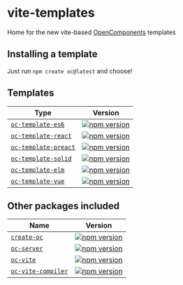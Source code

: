 vite-templates
==============

Home for the new vite-based [OpenComponents](https://github.com/opentable/oc) templates

## Installing a template

Just run `npm create oc@latest` and choose!


## Templates

| Type | Version |
|--------|-------|
| [`oc-template-es6`](/packages/oc-template-es6) | [![npm version](https://badge.fury.io/js/oc-template-es6.svg)](http://badge.fury.io/js/oc-template-es6) |
| [`oc-template-react`](/packages/oc-template-react) | [![npm version](https://badge.fury.io/js/oc-template-react.svg)](http://badge.fury.io/js/oc-template-react) |
| [`oc-template-preact`](/packages/oc-template-preact) | [![npm version](https://badge.fury.io/js/oc-template-preact.svg)](http://badge.fury.io/js/oc-template-preact) |
| [`oc-template-solid`](/packages/oc-template-solid) | [![npm version](https://badge.fury.io/js/oc-template-solid.svg)](http://badgebfury.io/js/oc-template-solid) |
| [`oc-template-elm`](/packages/oc-template-elm) | [![npm version](https://badge.fury.io/js/oc-template-elm.svg)](http://badgebfury.io/js/oc-template-elm) |
| [`oc-template-vue`](/packages/oc-template-vue) | [![npm version](https://badge.fury.io/js/oc-template-vue.svg)](http://badgebfury.io/js/oc-template-vue) |

## Other packages included

| Name | Version |
|--------|-------|
| [`create-oc`](/packages/create-oc) | [![npm version](https://badge.fury.io/js/create-oc.svg)](http://badge.fury.io/js/create-oc) |
| [`oc-server`](/packages/oc-server) | [![npm version](https://badge.fury.io/js/oc-server.svg)](http://badge.fury.io/js/oc-server) |
| [`oc-vite`](/packages/oc-vite) | [![npm version](https://badge.fury.io/js/oc-vite.svg)](http://badge.fury.io/js/oc-vite) |
| [`oc-vite-compiler`](/packages/oc-vite-compiler) | [![npm version](https://badge.fury.io/js/oc-vite-compiler.svg)](http://badge.fury.io/js/oc-vite-compiler) |
